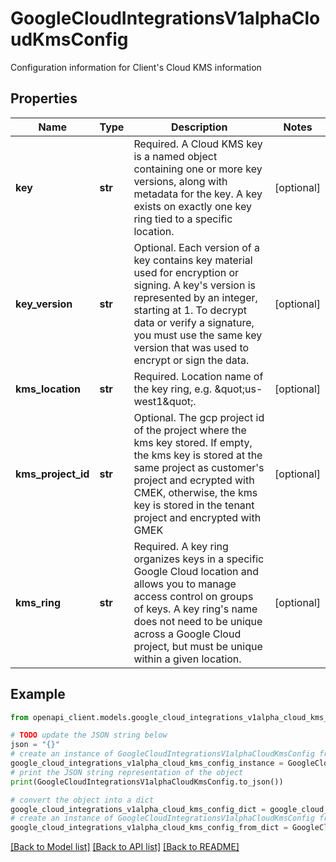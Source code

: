 # GoogleCloudIntegrationsV1alphaCloudKmsConfig

Configuration information for Client's Cloud KMS information

## Properties

Name | Type | Description | Notes
------------ | ------------- | ------------- | -------------
**key** | **str** | Required. A Cloud KMS key is a named object containing one or more key versions, along with metadata for the key. A key exists on exactly one key ring tied to a specific location. | [optional] 
**key_version** | **str** | Optional. Each version of a key contains key material used for encryption or signing. A key&#39;s version is represented by an integer, starting at 1. To decrypt data or verify a signature, you must use the same key version that was used to encrypt or sign the data. | [optional] 
**kms_location** | **str** | Required. Location name of the key ring, e.g. \&quot;us-west1\&quot;. | [optional] 
**kms_project_id** | **str** | Optional. The gcp project id of the project where the kms key stored. If empty, the kms key is stored at the same project as customer&#39;s project and ecrypted with CMEK, otherwise, the kms key is stored in the tenant project and encrypted with GMEK | [optional] 
**kms_ring** | **str** | Required. A key ring organizes keys in a specific Google Cloud location and allows you to manage access control on groups of keys. A key ring&#39;s name does not need to be unique across a Google Cloud project, but must be unique within a given location. | [optional] 

## Example

```python
from openapi_client.models.google_cloud_integrations_v1alpha_cloud_kms_config import GoogleCloudIntegrationsV1alphaCloudKmsConfig

# TODO update the JSON string below
json = "{}"
# create an instance of GoogleCloudIntegrationsV1alphaCloudKmsConfig from a JSON string
google_cloud_integrations_v1alpha_cloud_kms_config_instance = GoogleCloudIntegrationsV1alphaCloudKmsConfig.from_json(json)
# print the JSON string representation of the object
print(GoogleCloudIntegrationsV1alphaCloudKmsConfig.to_json())

# convert the object into a dict
google_cloud_integrations_v1alpha_cloud_kms_config_dict = google_cloud_integrations_v1alpha_cloud_kms_config_instance.to_dict()
# create an instance of GoogleCloudIntegrationsV1alphaCloudKmsConfig from a dict
google_cloud_integrations_v1alpha_cloud_kms_config_from_dict = GoogleCloudIntegrationsV1alphaCloudKmsConfig.from_dict(google_cloud_integrations_v1alpha_cloud_kms_config_dict)
```
[[Back to Model list]](../README.md#documentation-for-models) [[Back to API list]](../README.md#documentation-for-api-endpoints) [[Back to README]](../README.md)


